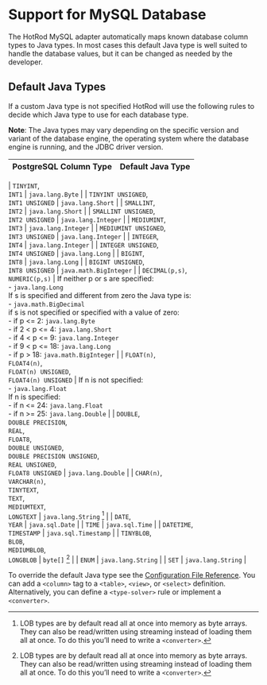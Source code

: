 # Support for MySQL Database

The HotRod MySQL adapter automatically maps known database column types to Java types. In most cases this default Java type is well suited to handle the database values, but it can be changed as needed by the developer.

## Default Java Types

If a custom Java type is not specified HotRod will use the following rules to decide which Java type to use for each database type.

**Note**: The Java types may vary depending on the specific version and variant of the database engine, the operating system where the database engine is running, and the JDBC driver version.

| PostgreSQL Column Type | Default Java Type |
| -- | -- |

| `TINYINT`,<br/>`INT1` | `java.lang.Byte` |
| `TINYINT UNSIGNED`,<br/>`INT1 UNSIGNED` | `java.lang.Short` |
| `SMALLINT`,<br/>`INT2` | `java.lang.Short` |
| `SMALLINT UNSIGNED`,<br/>`INT2 UNSIGNED` | `java.lang.Integer` |
| `MEDIUMINT`,<br/>`INT3` | `java.lang.Integer` |
| `MEDIUMINT UNSIGNED`,<br/>`INT3 UNSIGNED` | `java.lang.Integer` |
| `INTEGER`,<br/>`INT4` | `java.lang.Integer` |
| `INTEGER UNSIGNED`,<br/>`INT4 UNSIGNED` | `java.lang.Long` |
| `BIGINT`,<br/>`INT8` | `java.lang.Long` |
| `BIGINT UNSIGNED`,<br/>`INT8 UNSIGNED` | `java.math.BigInteger` |
| `DECIMAL(p,s)`,<br/>`NUMERIC(p,s)` | If neither p or s are specified:<br/>- `java.lang.Long`<br/>If s is specified and different from zero the Java type is:<br/>- `java.math.BigDecimal`<br/>if s is not specified or specified with a value of zero:<br/>- if p <= 2: `java.lang.Byte`<br/>- if 2 < p <= 4: `java.lang.Short`<br/>- if 4 < p <= 9: `java.lang.Integer`<br/>- if 9 < p <= 18: `java.lang.Long`<br/>- if p > 18: `java.math.BigInteger` |
| `FLOAT(n)`,<br/>`FLOAT4(n)`,<br/>`FLOAT(n) UNSIGNED`,<br/>`FLOAT4(n) UNSIGNED` | If n is not specified:<br/>- `java.lang.Float`<br/>If n is specified:<br/>- if n <= 24: `java.lang.Float`<br/>- if n >= 25: `java.lang.Double` |
| `DOUBLE`,<br/>`DOUBLE PRECISION`,<br/>`REAL`,<br/>`FLOAT8`,<br/>`DOUBLE UNSIGNED`,<br/>`DOUBLE PRECISION UNSIGNED`,<br/>`REAL UNSIGNED`,<br/>`FLOAT8 UNSIGNED` | `java.lang.Double` |
| `CHAR(n)`,<br/>`VARCHAR(n)`,<br/>`TINYTEXT`,<br/>`TEXT`,<br/>`MEDIUMTEXT`,<br/>`LONGTEXT` | `java.lang.String` [^1] |
| `DATE`,<br/>`YEAR` | `java.sql.Date` |
| `TIME` | `java.sql.Time` |
| `DATETIME`,<br/>`TIMESTAMP` | `java.sql.Timestamp` |
| `TINYBLOB`,<br/>`BLOB`,<br/>`MEDIUMBLOB`,<br/>`LONGBLOB` | `byte[]` [^1] |
| `ENUM` | `java.lang.String` |
| `SET` | `java.lang.String` |

[^1]: LOB types are by default read all at once into memory as byte arrays. They can also be read/written using streaming instead of loading them all at once. To do this you’ll need to write a `<converter>`.


To override the default Java type see the [Configuration File Reference](../configuration-file-structure.md). You can add a `<column>` tag to a `<table>`, `<view>`, or `<select>` definition. Alternatively, you can define a `<type-solver>` rule or implement a `<converter>`.

